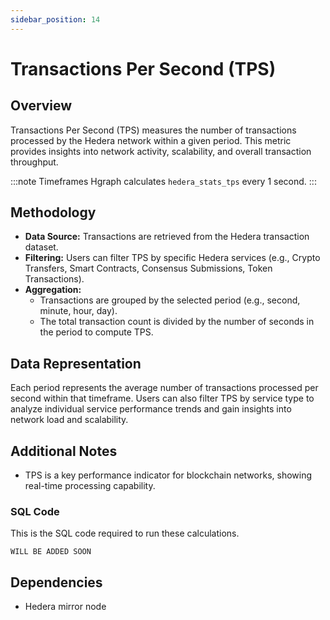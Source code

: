 ```yaml
---
sidebar_position: 14
---
```


# Transactions Per Second (TPS)

## Overview
Transactions Per Second (TPS) measures the number of transactions processed by the Hedera network within a given period. This metric provides insights into network activity, scalability, and overall transaction throughput.

:::note Timeframes
Hgraph calculates `hedera_stats_tps` every 1 second.
:::

## Methodology
- **Data Source:** Transactions are retrieved from the Hedera transaction dataset.
- **Filtering:** Users can filter TPS by specific Hedera services (e.g., Crypto Transfers, Smart Contracts, Consensus Submissions, Token Transactions).
- **Aggregation:**
  - Transactions are grouped by the selected period (e.g., second, minute, hour, day).
  - The total transaction count is divided by the number of seconds in the period to compute TPS.

## Data Representation
Each period represents the average number of transactions processed per second within that timeframe. Users can also filter TPS by service type to analyze individual service performance trends and gain insights into network load and scalability.

## Additional Notes
- TPS is a key performance indicator for blockchain networks, showing real-time processing capability.

### SQL Code

This is the SQL code required to run these calculations.

```
WILL BE ADDED SOON
```

## Dependencies
* Hedera mirror node
